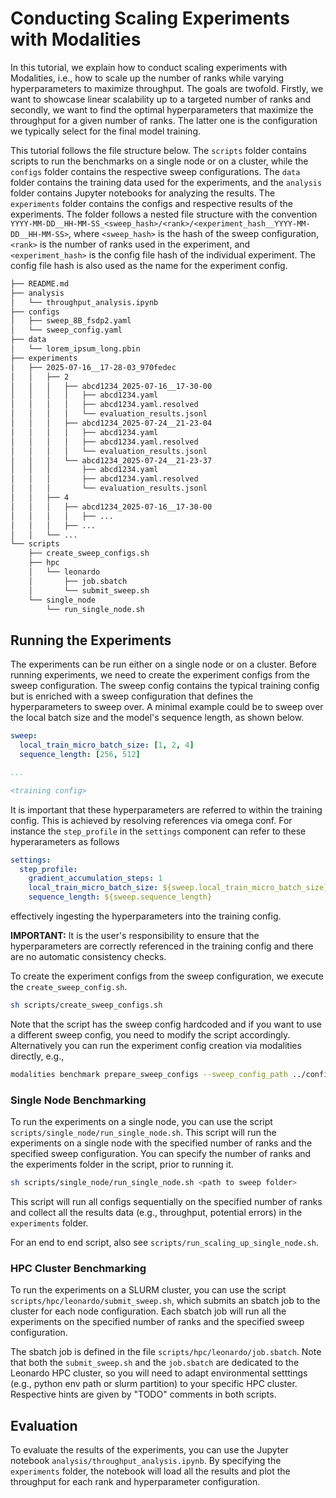 # Conducting Scaling Experiments with Modalities
In this tutorial, we explain how to conduct scaling experiments with Modalities, i.e., how to scale up the number of ranks while varying hyperparameters to maximize throughput. The goals are twofold. Firstly, we want to showcase linear scalability up to a targeted number of ranks and secondly, we want to find the optimal hyperparameters that maximize the throughput for a given number of ranks. The latter one is the configuration we typically select for the final model training.

This tutorial follows the file structure below.
The `scripts` folder contains scripts to run the benchmarks on a single node or on a cluster, while the `configs` folder contains the respective sweep configurations. The `data` folder contains the  training data used for the experiments, and the `analysis` folder contains Jupyter notebooks for analyzing the results. The `experiments` folder contains the configs and respective results of the experiments. The folder follows a nested file structure with the convention `YYYY-MM-DD__HH-MM-SS_<sweep_hash>/<rank>/<experiment_hash__YYYY-MM-DD__HH-MM-SS>`, where `<sweep_hash>` is the hash of the sweep configuration, `<rank>` is the number of ranks used in the experiment, and `<experiment_hash>` is the config file hash of the individual experiment.
The config file hash is also used as the name for the experiment config. 

```txt
├── README.md
├── analysis
│   └── throughput_analysis.ipynb
├── configs
│   ├── sweep_8B_fsdp2.yaml
│   └── sweep_config.yaml
├── data
│   └── lorem_ipsum_long.pbin
├── experiments
│   ├── 2025-07-16__17-28-03_970fedec
│   │   ├── 2
│   │   │   ├── abcd1234_2025-07-16__17-30-00
│   │   │   │   ├── abcd1234.yaml
│   │   │   │   ├── abcd1234.yaml.resolved
│   │   │   │   └── evaluation_results.jsonl
│   │   │   ├── abcd1234_2025-07-24__21-23-04
│   │   │   │   ├── abcd1234.yaml
│   │   │   │   ├── abcd1234.yaml.resolved
│   │   │   │   └── evaluation_results.jsonl
│   │   │   └── abcd1234_2025-07-24__21-23-37
│   │   │       ├── abcd1234.yaml
│   │   │       ├── abcd1234.yaml.resolved
│   │   │       └── evaluation_results.jsonl
│   │   ├── 4
│   │   │   ├── abcd1234_2025-07-16__17-30-00
│   │   │   │   ├── ...
│   │   │   ├── ...
│   │   └── ...
└── scripts
    ├── create_sweep_configs.sh
    ├── hpc
    │   └── leonardo
    │       ├── job.sbatch
    │       └── submit_sweep.sh
    └── single_node
        └── run_single_node.sh
```

## Running the Experiments
The experiments can be run either on a single node or on a cluster.
Before running experiments, we need to create the experiment configs from the sweep configuration. The sweep config contains the typical training config but is enriched with a sweep configuration that defines the hyperparameters to sweep over.
A minimal example could be to sweep over the local batch size and the model's sequence length, as shown below.

```yaml
sweep:
  local_train_micro_batch_size: [1, 2, 4]
  sequence_length: [256, 512]

...

<training config>
```

It is important that these hyperparameters are referred to within the training config. This is achieved by resolving references via omega conf. 
For instance the `step_profile` in the `settings` component can refer to these hyperarameters as follows
```yaml
settings:
  step_profile:
    gradient_accumulation_steps: 1
    local_train_micro_batch_size: ${sweep.local_train_micro_batch_size}
    sequence_length: ${sweep.sequence_length}
```
effectively ingesting the hyperparameters into the training config.

**IMPORTANT:** It is the user's responsibility to ensure that the hyperparameters are correctly referenced in the training config and there are no automatic consistency checks.

To create the experiment configs from the sweep configuration, we execute the `create_sweep_config.sh`. 

```sh
sh scripts/create_sweep_configs.sh
```
Note that the script has the sweep config hardcoded and if you want to use a different sweep config, you need to modify the script accordingly.
Alternatively you can run the experiment config creation via modalities directly, e.g., 

```sh
modalities benchmark prepare_sweep_configs --sweep_config_path ../configs/sweep_config.yaml --output_dir ../experiments --world_sizes 2,4,8
```

### Single Node Benchmarking
To run the experiments on a single node, you can use the script `scripts/single_node/run_single_node.sh`.
This script will run the experiments on a single node with the specified number of ranks and the specified sweep configuration.
You can specify the number of ranks and the experiments folder in the script, prior to running it.

```sh
sh scripts/single_node/run_single_node.sh <path to sweep folder>
```

This script will run all configs sequentially on the specified number of ranks and collect all the results data (e.g., throughput, potential errors) in the `experiments` folder.

For an end to end script, also see `scripts/run_scaling_up_single_node.sh`. 

### HPC Cluster Benchmarking
To run the experiments on a SLURM cluster, you can use the script `scripts/hpc/leonardo/submit_sweep.sh`, which submits an sbatch job to the cluster for each node configuration. Each sbatch job will run all the experiments on the specified number of ranks and the specified sweep configuration.

The sbatch job is defined in the file `scripts/hpc/leonardo/job.sbatch`. Note that both the `submit_sweep.sh` and the `job.sbatch` are dedicated to the Leonardo HPC cluster, so you will need to adapt environmental setttings (e.g., python env path  or slurm partition) to your specific HPC cluster. Respective hints are given by "TODO" comments in both scripts. 

## Evaluation 
To evaluate the results of the experiments, you can use the Jupyter notebook `analysis/throughput_analysis.ipynb`.
By specifying the `experiments` folder, the notebook will load all the results and plot the throughput for each rank and hyperparameter configuration.